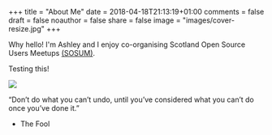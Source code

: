 +++
title = "About Me"
date = 2018-04-18T21:13:19+01:00
comments = false
draft = false
noauthor = false
share = false
image = "images/cover-resize.jpg"
+++


Why hello! I'm Ashley and I enjoy co-organising Scotland Open Source Users Meetups [(SOSUM)](http://scot-osum.gitlab.io/).

Testing this!

![](/images/avatar.jpg)

“Don’t do what you can’t undo, until you’ve considered what you can’t do once you’ve done it.”
 - The Fool
